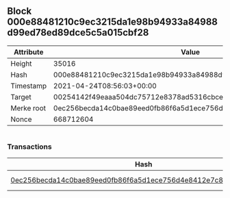 ## Block 000e88481210c9ec3215da1e98b94933a84988d99ed78ed89dce5c5a015cbf28

Attribute | Value
--- | ---
Height | 35016
Hash | 000e88481210c9ec3215da1e98b94933a84988d99ed78ed89dce5c5a015cbf28
Timestamp | 2021-04-24T08:56:03+00:00
Target | 00254142f49eaaa504dc75712e8378ad5316cbcead634704b3734b6271167cc4
Merke root | 0ec256becda14c0bae89eed0fb86f6a5d1ece756d4e8412e7c8140fcdd164c4e
Nonce | 668712604

```

```

### Transactions

Hash | Amount
--- | ---
[0ec256becda14c0bae89eed0fb86f6a5d1ece756d4e8412e7c8140fcdd164c4e](0ec256becda14c0bae89eed0fb86f6a5d1ece756d4e8412e7c8140fcdd164c4e.md) | 10.00000000 SKEPTI 
